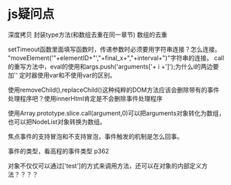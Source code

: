 # js疑问点

深度拷贝 封装type方法(和数组去重在同一章节) 数组的去重

setTimeout函数里面填写函数时，传递参数时必须要用字符串连接？怎么连接。
"moveElement('"+elementID+"',"+final_x+","+interval+")"字符串的连接。
call的重写方法中，eval的使用和args.push('arguments['+ i +']');为什么i的两边要加''
定时器使用var和不使用var的区别。

使用removeChild(),replaceChild()这种纯粹的DOM方法应该会删除带有的事件处理程序吧？使用innerHtml肯定是不会删除事件处理程序

使用Array.prototype.slice.call(argument,0)可以把arguments对象转化为数组，也可以把NodeList对象转换为数组。

焦点事件的支持冒泡和不支持冒泡，事件触发的机制是怎么回事。

事件的类型，看高程的事件类型  p362

对象不仅仅可以通过['test']的方式来调用方法，还可以在对象的内部定义方法？？？？
